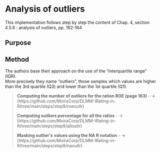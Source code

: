 # Analysis of outliers

This implementation follows step by step the content of Chap. 4, section 4.5.8 :  analysis of outliers, pp. 162-164<br>

## Purpose

## Method

The authors base their approach on the use of the “interquartile range” (IQR).<br>
More precisely they name “outliers”, those samples which values are higher than the 3rd quartile (Q3) and lower than the 1st quartile (Q1).

> <p><strong>Computing the number of outliers for the ration ROE (page 163) </strong> - -> (https://github.com/MoiraCorp/DLMM-IRating-in-R/tree/main/steps/step9/roeoutlr)</p>
> <p><strong>Computing outliers percentage for all the ratios</strong> - -> (https://github.com/MoiraCorp/DLMM-IRating-in-R/tree/main/steps/step9/alloutlr)</p>
> <p><strong>Masking outlier's values using the NA R notation</strong> - -> (https://github.com/MoiraCorp/DLMM-IRating-in-R/tree/main/steps/step9/naoutlr)</p>
